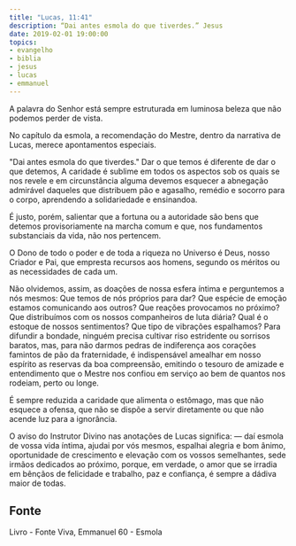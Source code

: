 ```yaml
---
title: "Lucas, 11:41"
description: “Dai antes esmola do que tiverdes.” Jesus
date: 2019-02-01 19:00:00
topics: 
- evangelho
- biblia
- jesus
- lucas
- emmanuel
---
```


A palavra do Senhor está sempre estruturada em luminosa beleza que não
podemos perder de vista.

No capítulo da esmola, a recomendação do Mestre, dentro da narrativa de
Lucas, merece apontamentos especiais.

"Dai antes esmola do que tiverdes."
Dar o que temos é diferente de dar o que detemos, A caridade é sublime em
todos os aspectos sob os quais se nos revele e em circunstância alguma devemos
esquecer a abnegação admirável daqueles que distribuem pão e agasalho, remédio e
socorro para o corpo, aprendendo a solidariedade e ensinando­a.

É justo, porém, salientar que a fortuna ou a autoridade são bens que
detemos provisoriamente na marcha comum e que, nos fundamentos substanciais da
vida, não nos pertencem.

O Dono de todo o poder e de toda a riqueza no Universo é Deus, nosso
Criador e Pai, que empresta recursos aos homens, segundo os méritos ou as
necessidades de cada um.

Não olvidemos, assim, as doações de nossa esfera íntima e perguntemos a
nós mesmos:
Que temos de nós próprios para dar?
Que espécie de emoção estamos comunicando aos outros?
Que reações provocamos no próximo?
Que distribuímos com os nossos companheiros de luta diária?
Qual é o estoque de nossos sentimentos?
Que tipo de vibrações espalhamos?
Para difundir a bondade, ninguém precisa cultivar riso estridente ou sorrisos
baratos, mas, para não darmos pedras de indiferença aos corações famintos de pão
da fraternidade, é indispensável amealhar em nosso espírito as reservas da boa
compreensão, emitindo o tesouro de amizade e entendimento que o Mestre nos
confiou em serviço ao bem de quantos nos rodeiam, perto ou longe.

É sempre reduzida a caridade que alimenta o estômago, mas que não
esquece a ofensa, que não se dispõe a servir diretamente ou que não acende luz para
a ignorância.

O aviso do Instrutor Divino nas anotações de Lucas significa: — daí esmola
de vossa vida íntima, ajudai por vós mesmos, espalhai alegria e bom ânimo,
oportunidade de crescimento e elevação com os vossos semelhantes, sede irmãos
dedicados ao próximo, porque, em verdade, o amor que se irradia em bênçãos de
felicidade e trabalho, paz e confiança, é sempre a dádiva maior de todas.


## Fonte
Livro - Fonte Viva, Emmanuel
60 - Esmola
